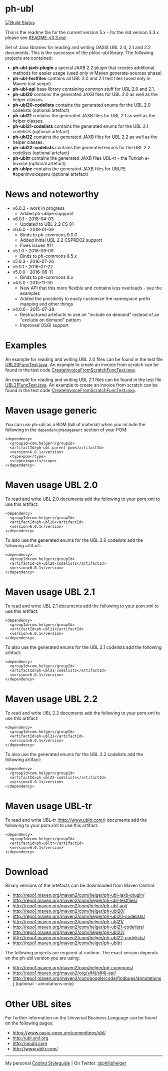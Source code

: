 # ph-ubl

[![Build Status](https://travis-ci.org/phax/ph-ubl.svg?branch=master)](https://travis-ci.org/phax/ph-ubl)
﻿

This is the readme file for the current version 5.x - for the old version 3.3.x please see [README-v3.3.md](https://github.com/phax/ph-ubl/blob/master/README-v3.3.md).

Set of Java libraries for reading and writing OASIS UBL 2.0, 2.1 and 2.2 documents.
This is the successor of the phloc-ubl library.
The following projects are contained:

  * **ph-ubl-jaxb-plugin** a special JAXB 2.2 plugin that creates additional methods for easier usage (used only in Maven generate-sources phase) 
  * **ph-ubl-testfiles** contains all UBL 2.0 and 2.1 test files (used only in Maven test scope)
  * **ph-ubl-api** base library containing common stuff for UBL 2.0 and 2.1.
  * **ph-ubl20** contains the generated JAXB files for UBL 2.0 as well as the helper classes.
  * **ph-ubl20-codelists** contains the generated enums for the UBL 2.0 codelists (optional artefact)
  * **ph-ubl21** contains the generated JAXB files for UBL 2.1 as well as the helper classes.
  * **ph-ubl21-codelists** contains the generated enums for the UBL 2.1 codelists (optional artefact)
  * **ph-ubl22** contains the generated JAXB files for UBL 2.2 as well as the helper classes.
  * **ph-ubl22-codelists** contains the generated enums for the UBL 2.2 codelists (optional artefact)
  * **ph-ubltr** contains the generated JAXB files UBL-tr - the Turkish e-Invoice (optional artefact)
  * **ph-ublpe** contains the generated JAXB files for UBLPE #openinvoiceperu (optional artefact)
  
# News and noteworthy

* v6.0.2 - work in progress
  * Added ph-ublpe suppport
* v6.0.1 - 2018-04-03
  * Updated to UBL 2.2 CS 01
* v6.0.0 - 2018-01-09
  * Binds to ph-commons 9.0.0
  * Added initial UBL 2.2 CSPRD02 support
  * Fixes issues #11
* v5.1.0 - 2016-09-09
  * Binds to ph-commons 8.5.x
* v5.0.3 - 2016-07-26
* v5.0.1 - 2016-07-22 
* v5.0.0 - 2016-06-11
  * Binds to ph-commons 8.x 
* v4.5.0 - 2015-11-30
  * New API that this more flexible and contains less overloads - see the examples
  * Added the possibility to easily customize the namespace prefix mapping and other things
* v4.0.0 - 2015-07-28
  * Restructured artefacts to use an "include on demand" instead of an "exclude on demand" pattern
  * Improved OSGI support

# Examples

An example for reading and writing UBL 2.0 files can be found in the test file [UBL20FuncTest.java](https://github.com/phax/ph-ubl/blob/master/ph-ubl20/src/test/java/com/helger/ubl20/UBL20FuncTest.java).
An example to create an invoice from scratch can be found in the test code [CreateInvoiceFromScratchFuncTest.java](https://github.com/phax/ph-ubl/blob/master/ph-ubl20/src/test/java/com/helger/ubl20/CreateInvoiceFromScratchFuncTest.java).

An example for reading and writing UBL 2.1 files can be found in the test file [UBL21FuncTest.java](https://github.com/phax/ph-ubl/blob/master/ph-ubl21/src/test/java/com/helger/ubl21/UBL21FuncTest.java).
An example to create an invoice from scratch can be found in the test code [CreateInvoiceFromScratchFuncTest.java](https://github.com/phax/ph-ubl/blob/master/ph-ubl21/src/test/java/com/helger/ubl21/CreateInvoiceFromScratchFuncTest.java).

# Maven usage generic
You can use ph-ubl as a BOM (bill of material) when you include the following in the `dependencyManagement` section of your POM:
```
<dependency>
  <groupId>com.helger</groupId>
  <artifactId>ph-ubl-parent-pom</artifactId>
  <version>6.0.1</version>
  <type>pom</type>
  <scope>import</scope>
</dependency>
```

# Maven usage UBL 2.0
To read and write UBL 2.0 documents add the following to your pom.xml to use this artifact:

```
<dependency>
  <groupId>com.helger</groupId>
  <artifactId>ph-ubl20</artifactId>
  <version>6.0.1</version>
</dependency>
```

To also use the generated enums for the UBL 2.0 codelists add the following artifact:

```
<dependency>
  <groupId>com.helger</groupId>
  <artifactId>ph-ubl20-codelists</artifactId>
  <version>6.0.1</version>
</dependency>
```

# Maven usage UBL 2.1
To read and write UBL 2.1 documents add the following to your pom.xml to use this artifact:

```
<dependency>
  <groupId>com.helger</groupId>
  <artifactId>ph-ubl21</artifactId>
  <version>6.0.1</version>
</dependency>
```

To also use the generated enums for the UBL 2.1 codelists add the following artifact:

```
<dependency>
  <groupId>com.helger</groupId>
  <artifactId>ph-ubl21-codelists</artifactId>
  <version>6.0.1</version>
</dependency>
```

# Maven usage UBL 2.2
To read and write UBL 2.2 documents add the following to your pom.xml to use this artifact:

```
<dependency>
  <groupId>com.helger</groupId>
  <artifactId>ph-ubl22</artifactId>
  <version>6.0.1</version>
</dependency>
```

To also use the generated enums for the UBL 2.2 codelists add the following artifact:

```
<dependency>
  <groupId>com.helger</groupId>
  <artifactId>ph-ubl22-codelists</artifactId>
  <version>6.0.1</version>
</dependency>
```

# Maven usage UBL-tr
To read and write UBL-tr (http://www.ubltr.com/) documents add the following to your pom.xml to use this artifact:

```
<dependency>
  <groupId>com.helger</groupId>
  <artifactId>ph-ubltr</artifactId>
  <version>6.0.1</version>
</dependency>
```

# Download
Binary versions of the artefacts can be downloaded from Maven Central:

  * http://repo1.maven.org/maven2/com/helger/ph-ubl-jaxb-plugin/
  * http://repo1.maven.org/maven2/com/helger/ph-ubl-testfiles/
  * http://repo1.maven.org/maven2/com/helger/ph-ubl-api/
  * http://repo1.maven.org/maven2/com/helger/ph-ubl20/
  * http://repo1.maven.org/maven2/com/helger/ph-ubl20-codelists/
  * http://repo1.maven.org/maven2/com/helger/ph-ubl21/
  * http://repo1.maven.org/maven2/com/helger/ph-ubl21-codelists/
  * http://repo1.maven.org/maven2/com/helger/ph-ubl22/
  * http://repo1.maven.org/maven2/com/helger/ph-ubl22-codelists/
  * http://repo1.maven.org/maven2/com/helger/ph-ubltr/
  
The following projects are required at runtime. The exact version depends on the ph-ubl version you are using:

  * http://repo1.maven.org/maven2/com/helger/ph-commons/
  * http://repo1.maven.org/maven2/org/slf4j/slf4j-api/
  * http://repo1.maven.org/maven2/com/google/code/findbugs/annotations/ (optional - annotations only)

# Other UBL sites

For further information on the Universal Business Language can be found on the following pages:

  * https://www.oasis-open.org/committees/ubl/
  * http://ubl.xml.org
  * http://goubl.com
  * http://www.ubltr.com/

---

My personal [Coding Styleguide](https://github.com/phax/meta/blob/master/CodingStyleguide.md) |
On Twitter: <a href="https://twitter.com/philiphelger">@philiphelger</a>
